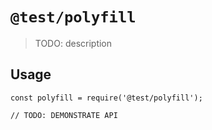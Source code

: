 # `@test/polyfill`

> TODO: description

## Usage

```
const polyfill = require('@test/polyfill');

// TODO: DEMONSTRATE API
```
